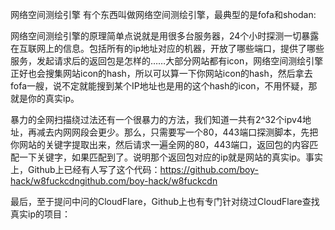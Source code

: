 

网络空间测绘引擎
有个东西叫做网络空间测绘引擎，最典型的是fofa和shodan:


网络空间测绘引擎的原理简单点说就是用很多台服务器，24个小时探测一切暴露在互联网上的信息。包括所有的ip地址对应的机器，开放了哪些端口，提供了哪些服务，发起请求后的返回包是怎样的……大部分网站都有icon，网络空间测绘引擎正好也会搜集网站icon的hash，所以可以算一下你网站icon的hash，然后拿去fofa一艘，说不定就能搜到某个IP地址也是用的这个hash的icon，不用怀疑，那就是你的真实ip。


暴力的全网扫描绕过法还有一个很暴力的方法，我们知道一共有2^32个ipv4地址，再减去内网网段会更少。那么，只需要写一个80，443端口探测脚本，先把你网站的关键字提取出来，然后请求一遍全网的80，443端口，返回包的内容匹配一下关键字，如果匹配到了。说明那个返回包对应的ip就是网站的真实ip。事实上，Github上已经有人写了这个代码：https://github.com/boy-hack/w8fuckcdn​github.com/boy-hack/w8fuckcdn


最后，至于提问中问的CloudFlare，Github上也有专门针对绕过CloudFlare查找真实ip的项目：
